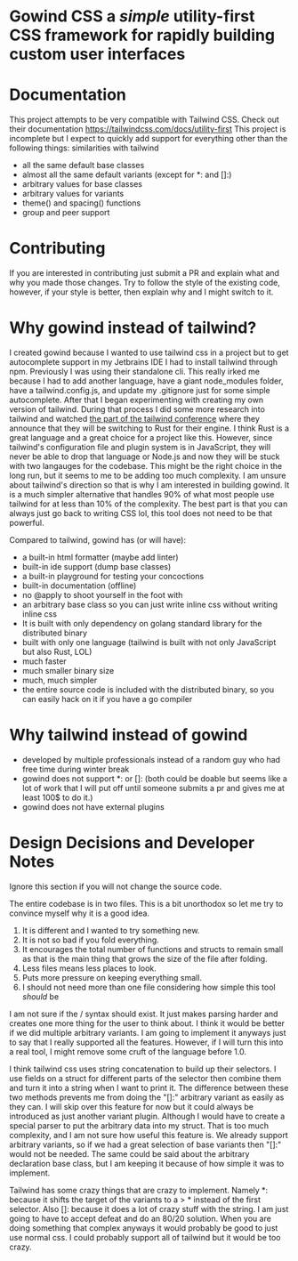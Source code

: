 # Gowind CSS a *simple* utility-first CSS framework for rapidly building custom user interfaces

# Documentation
This project attempts to be very compatible with Tailwind CSS.
Check out their documentation https://tailwindcss.com/docs/utility-first
This project is incomplete but I expect to quickly add support for everything other than the following things:
similarities with tailwind
- all the same default base classes
- almost all the same default variants (except for *: and []:)
- arbitrary values for base classes
- arbitrary values for variants
- theme() and spacing() functions
- group and peer support

# Contributing
If you are interested in contributing just submit a PR and explain what and why you made those changes.
Try to follow the style of the existing code, however, if your style is better, then explain why and I might switch to it.

# Why gowind instead of tailwind?
I created gowind because I wanted to use tailwind css in a project but to get autocomplete support in my Jetbrains IDE I had to install tailwind through npm.
Previously I was using their standalone cli.
This really irked me because I had to add another language, have a giant node_modules folder, have a tailwind.config.js, and update my .gitignore just for some simple autocomplete.
After that I began experimenting with creating my own version of tailwind.
During that process I did some more research into tailwind and watched [the part of the tailwind conference](https://youtu.be/CLkxRnRQtDE?t=2146&feature=shared) where they announce that they will be switching to Rust for their engine.
I think Rust is a great language and a great choice for a project like this.
However, since tailwind's configuration file and plugin system is in JavaScript, they will never be able to drop that language or Node.js and now they will be stuck with two langauges for the codebase.
This might be the right choice in the long run, but it seems to me to be adding too much complexity.
I am unsure about tailwind's direction so that is why I am interested in building gowind.
It is a much simpler alternative that handles 90% of what most people use tailwind for at less than 10% of the complexity.
The best part is that you can always just go back to writing CSS lol, this tool does not need to be that powerful.

Compared to tailwind, gowind has (or will have):
- a built-in html formatter (maybe add linter)
- built-in ide support (dump base classes)
- a built-in playground for testing your concoctions
- built-in documentation (offline)
- no @apply to shoot yourself in the foot with
- an arbitrary base class so you can just write inline css without writing inline css
- It is built with only dependency on golang standard library for the distributed binary
- built with only one language (tailwind is built with not only JavaScript but also Rust, LOL)
- much faster
- much smaller binary size
- much, much simpler
- the entire source code is included with the distributed binary, so you can easily hack on it if you have a go compiler

# Why tailwind instead of gowind
- developed by multiple professionals instead of a random guy who had free time during winter break
- gowind does not support *: or []: (both could be doable but seems like a lot of work that I will put off until someone submits a pr and gives me at least 100$ to do it.)
- gowind does not have external plugins

# Design Decisions and Developer Notes
Ignore this section if you will not change the source code.

The entire codebase is in two files.
This is a bit unorthodox so let me try to convince myself why it is a good idea.
1. It is different and I wanted to try something new.
2. It is not so bad if you fold everything.
3. It encourages the total number of functions and structs to remain small as that is the main thing that grows the size of the file after folding.
4. Less files means less places to look.
5. Puts more pressure on keeping everything small.
6. I should not need more than one file considering how simple this tool _should_ be

I am not sure if the / syntax should exist.
It just makes parsing harder and creates one more thing for the user to think about.
I think it would be better if we did multiple arbitrary variants.
I am going to implement it anyways just to say that I really supported all the features.
However, if I will turn this into a real tool, I might remove some cruft of the language before 1.0.

I think tailwind css uses string concatenation to build up their selectors.
I use fields on a struct for different parts of the selector then combine them and turn it into a string when I want to print it.
The difference between these two methods prevents me from doing the "[]:" arbitrary variant as easily as they can.
I will skip over this feature for now but it could always be introduced as just another variant plugin.
Although I would have to create a special parser to put the arbitrary data into my struct.
That is too much complexity, and I am not sure how useful this feature is.
We already support arbitrary variants, so if we had a great selection of base variants then "[]:" would not be needed.
The same could be said about the arbitrary declaration base class, but I am keeping it because of how simple it was to implement.

Tailwind has some crazy things that are crazy to implement.
Namely *: because it shifts the target of the variants to a > * instead of the first selector.
Also []: because it does a lot of crazy stuff with the string.
I am just going to have to accept defeat and do an 80/20 solution.
When you are doing something that complex anyways it would probably be good to just use normal css.
I could probably support all of tailwind but it would be too crazy.
